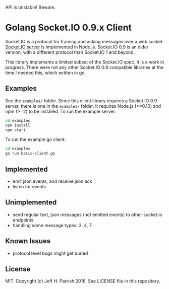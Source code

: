 API is unstable! Beware.

# Golang Socket.IO 0.9.x Client

Socket.IO is a protocol for framing and acking messages over a web socket.
[Socket.IO server](https://github.com/socketio/socket.io/) is implemented in Node.js. Socket.IO 0.9 is an older
version, with a different protocol than Socket.IO 1 and beyond.

This library implements a limited subset of the Socket.IO spec. It is a work in progress.
There were not any other Socket.IO 0.9 compatible libraries at the time I needed this,
which written in go.

## Examples

See the `examples/` folder. Since this client library requires a Socket.IO 0.9 server, there
is one in the `examples/` folder. It requires Node.js (>=0.10) and npm (>=2) to be installed.
To run the example server:

```bash
cd examples
npm install
npm start
```

To run the example go client:

```bash
cd examples
go run basic-client.go
```

## Implemented

- emit json events, and receive json ack
- listen for events

## Unimplemented

- send regular text, json messages (not emitted events) to other socket.io endpoints
- handling some message types: 3, 4, 7

## Known Issues

- protocol level bugs might get buried

## License

MIT. Copyright (c) Jeff H. Parrish 2016. See LICENSE file in this repository.
